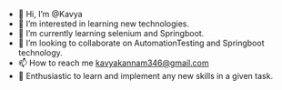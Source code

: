 - 👋 Hi, I’m @Kavya
- 👀 I’m interested in learning new technologies.
- 🌱 I’m currently learning selenium and Springboot.
- 💞️ I’m looking to collaborate on  AutomationTesting and Springboot technology.
- 📫 How to reach me  kavyakannam346@gmail.com
- 👀 Enthusiastic to learn and implement any new skills in a given task.
